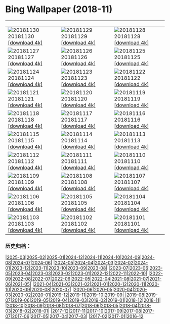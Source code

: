 # Bing Wallpaper (2018-11)
**************

<table><tr><td><img class="wallpaper" src="https://www.bing.com/az/hprichbg/rb/RedAntarctica_ZH-CN10525229225_1920x1080.jpg" alt="20181130"> 20181130 <a href="https://www.bing.com/az/hprichbg/rb/RedAntarctica_ZH-CN10525229225_UHD.jpg">[download 4k]</a></td><td><img class="wallpaper" src="https://www.bing.com/az/hprichbg/rb/KilchurnSky_ZH-CN9305096030_1920x1080.jpg" alt="20181129"> 20181129 <a href="https://www.bing.com/az/hprichbg/rb/KilchurnSky_ZH-CN9305096030_UHD.jpg">[download 4k]</a></td><td><img class="wallpaper" src="https://www.bing.com/az/hprichbg/rb/FrankfurtXmas_ZH-CN9289866662_1920x1080.jpg" alt="20181128"> 20181128 <a href="https://www.bing.com/az/hprichbg/rb/FrankfurtXmas_ZH-CN9289866662_UHD.jpg">[download 4k]</a></td></tr><tr><td><img class="wallpaper" src="https://www.bing.com/az/hprichbg/rb/GodrevyLighthouse_ZH-CN10749942094_1920x1080.jpg" alt="20181127"> 20181127 <a href="https://www.bing.com/az/hprichbg/rb/GodrevyLighthouse_ZH-CN10749942094_UHD.jpg">[download 4k]</a></td><td><img class="wallpaper" src="https://www.bing.com/az/hprichbg/rb/FoxMolt_ZH-CN7917304192_1920x1080.jpg" alt="20181126"> 20181126 <a href="https://www.bing.com/az/hprichbg/rb/FoxMolt_ZH-CN7917304192_UHD.jpg">[download 4k]</a></td><td><img class="wallpaper" src="https://www.bing.com/az/hprichbg/rb/AliceCentralPark_ZH-CN9031006021_1920x1080.jpg" alt="20181125"> 20181125 <a href="https://www.bing.com/az/hprichbg/rb/AliceCentralPark_ZH-CN9031006021_UHD.jpg">[download 4k]</a></td></tr><tr><td><img class="wallpaper" src="https://www.bing.com/az/hprichbg/rb/NorsteadLights_ZH-CN9558383357_1920x1080.jpg" alt="20181124"> 20181124 <a href="https://www.bing.com/az/hprichbg/rb/NorsteadLights_ZH-CN9558383357_UHD.jpg">[download 4k]</a></td><td><img class="wallpaper" src="https://www.bing.com/az/hprichbg/rb/DarwinOrigin_ZH-CN13549933105_1920x1080.jpg" alt="20181123"> 20181123 <a href="https://www.bing.com/az/hprichbg/rb/DarwinOrigin_ZH-CN13549933105_UHD.jpg">[download 4k]</a></td><td><img class="wallpaper" src="https://www.bing.com/az/hprichbg/rb/VarennaSnow_ZH-CN7673479242_1920x1080.jpg" alt="20181122"> 20181122 <a href="https://www.bing.com/az/hprichbg/rb/VarennaSnow_ZH-CN7673479242_UHD.jpg">[download 4k]</a></td></tr><tr><td><img class="wallpaper" src="https://www.bing.com/az/hprichbg/rb/EibseeHerbst_ZH-CN9383344658_1920x1080.jpg" alt="20181121"> 20181121 <a href="https://www.bing.com/az/hprichbg/rb/EibseeHerbst_ZH-CN9383344658_UHD.jpg">[download 4k]</a></td><td><img class="wallpaper" src="https://www.bing.com/az/hprichbg/rb/PoniesWales_ZH-CN11520520997_1920x1080.jpg" alt="20181120"> 20181120 <a href="https://www.bing.com/az/hprichbg/rb/PoniesWales_ZH-CN11520520997_UHD.jpg">[download 4k]</a></td><td><img class="wallpaper" src="https://www.bing.com/az/hprichbg/rb/TDPflamingos_ZH-CN9958639267_1920x1080.jpg" alt="20181119"> 20181119 <a href="https://www.bing.com/az/hprichbg/rb/TDPflamingos_ZH-CN9958639267_UHD.jpg">[download 4k]</a></td></tr><tr><td><img class="wallpaper" src="https://www.bing.com/az/hprichbg/rb/NarrowsZion_ZH-CN9686302838_1920x1080.jpg" alt="20181118"> 20181118 <a href="https://www.bing.com/az/hprichbg/rb/NarrowsZion_ZH-CN9686302838_UHD.jpg">[download 4k]</a></td><td><img class="wallpaper" src="https://www.bing.com/az/hprichbg/rb/GeorgiaAquarium_ZH-CN12748518316_1920x1080.jpg" alt="20181117"> 20181117 <a href="https://www.bing.com/az/hprichbg/rb/GeorgiaAquarium_ZH-CN12748518316_UHD.jpg">[download 4k]</a></td><td><img class="wallpaper" src="https://www.bing.com/az/hprichbg/rb/SpiritBearSleeps_ZH-CN7690026884_1920x1080.jpg" alt="20181116"> 20181116 <a href="https://www.bing.com/az/hprichbg/rb/SpiritBearSleeps_ZH-CN7690026884_UHD.jpg">[download 4k]</a></td></tr><tr><td><img class="wallpaper" src="https://www.bing.com/az/hprichbg/rb/ChiribiqueteNP_ZH-CN10719426351_1920x1080.jpg" alt="20181115"> 20181115 <a href="https://www.bing.com/az/hprichbg/rb/ChiribiqueteNP_ZH-CN10719426351_UHD.jpg">[download 4k]</a></td><td><img class="wallpaper" src="https://www.bing.com/az/hprichbg/rb/EcolaSP_ZH-CN10746626161_1920x1080.jpg" alt="20181114"> 20181114 <a href="https://www.bing.com/az/hprichbg/rb/EcolaSP_ZH-CN10746626161_UHD.jpg">[download 4k]</a></td><td><img class="wallpaper" src="https://www.bing.com/az/hprichbg/rb/LeGivre_ZH-CN7576437900_1920x1080.jpg" alt="20181113"> 20181113 <a href="https://www.bing.com/az/hprichbg/rb/LeGivre_ZH-CN7576437900_UHD.jpg">[download 4k]</a></td></tr><tr><td><img class="wallpaper" src="https://www.bing.com/az/hprichbg/rb/TundraSwanMN_ZH-CN10780647219_1920x1080.jpg" alt="20181112"> 20181112 <a href="https://www.bing.com/az/hprichbg/rb/TundraSwanMN_ZH-CN10780647219_UHD.jpg">[download 4k]</a></td><td><img class="wallpaper" src="https://www.bing.com/az/hprichbg/rb/HamersleyGorge_ZH-CN6901064951_1920x1080.jpg" alt="20181111"> 20181111 <a href="https://www.bing.com/az/hprichbg/rb/HamersleyGorge_ZH-CN6901064951_UHD.jpg">[download 4k]</a></td><td><img class="wallpaper" src="https://www.bing.com/az/hprichbg/rb/WavePoppy_ZH-CN9071800685_1920x1080.jpg" alt="20181110"> 20181110 <a href="https://www.bing.com/az/hprichbg/rb/WavePoppy_ZH-CN9071800685_UHD.jpg">[download 4k]</a></td></tr><tr><td><img class="wallpaper" src="https://www.bing.com/az/hprichbg/rb/BadlandsBday_ZH-CN10969348074_1920x1080.jpg" alt="20181109"> 20181109 <a href="https://www.bing.com/az/hprichbg/rb/BadlandsBday_ZH-CN10969348074_UHD.jpg">[download 4k]</a></td><td><img class="wallpaper" src="https://www.bing.com/az/hprichbg/rb/CupFungus_ZH-CN9348475069_1920x1080.jpg" alt="20181108"> 20181108 <a href="https://www.bing.com/az/hprichbg/rb/CupFungus_ZH-CN9348475069_UHD.jpg">[download 4k]</a></td><td><img class="wallpaper" src="https://www.bing.com/az/hprichbg/rb/ManateeAwareness_ZH-CN7743165279_1920x1080.jpg" alt="20181107"> 20181107 <a href="https://www.bing.com/az/hprichbg/rb/ManateeAwareness_ZH-CN7743165279_UHD.jpg">[download 4k]</a></td></tr><tr><td><img class="wallpaper" src="https://www.bing.com/az/hprichbg/rb/lidongjieya_ZH-CN9263684179_1920x1080.jpg" alt="20181106"> 20181106 <a href="https://www.bing.com/az/hprichbg/rb/lidongjieya_ZH-CN9263684179_UHD.jpg">[download 4k]</a></td><td><img class="wallpaper" src="https://www.bing.com/az/hprichbg/rb/HoneycombKoolamaBay_ZH-CN8963688992_1920x1080.jpg" alt="20181105"> 20181105 <a href="https://www.bing.com/az/hprichbg/rb/HoneycombKoolamaBay_ZH-CN8963688992_UHD.jpg">[download 4k]</a></td><td><img class="wallpaper" src="https://www.bing.com/az/hprichbg/rb/AutumnNeuschwanstein_ZH-CN11491134791_1920x1080.jpg" alt="20181104"> 20181104 <a href="https://www.bing.com/az/hprichbg/rb/AutumnNeuschwanstein_ZH-CN11491134791_UHD.jpg">[download 4k]</a></td></tr><tr><td><img class="wallpaper" src="https://www.bing.com/az/hprichbg/rb/NYCM_ZH-CN8945321005_1920x1080.jpg" alt="20181103"> 20181103 <a href="https://www.bing.com/az/hprichbg/rb/NYCM_ZH-CN8945321005_UHD.jpg">[download 4k]</a></td><td><img class="wallpaper" src="https://www.bing.com/az/hprichbg/rb/BisonDay_ZH-CN9548343838_1920x1080.jpg" alt="20181102"> 20181102 <a href="https://www.bing.com/az/hprichbg/rb/BisonDay_ZH-CN9548343838_UHD.jpg">[download 4k]</a></td><td><img class="wallpaper" src="https://www.bing.com/az/hprichbg/rb/DeadPhotographer_ZH-CN9480942912_1920x1080.jpg" alt="20181101"> 20181101 <a href="https://www.bing.com/az/hprichbg/rb/DeadPhotographer_ZH-CN9480942912_UHD.jpg">[download 4k]</a></td></tr></table>

### 历史归档：

|[2025-03](/../2025-03/2025-03.md)|[2025-02](/../2025-02/2025-02.md)|[2025-01](/../2025-01/2025-01.md)|[2024-12](/../2024-12/2024-12.md)|[2024-11](/../2024-11/2024-11.md)|[2024-10](/../2024-10/2024-10.md)|[2024-09](/../2024-09/2024-09.md)|[2024-08](/../2024-08/2024-08.md)|[2024-07](/../2024-07/2024-07.md)|[2024-06](/../2024-06/2024-06.md)|
|[2024-05](/../2024-05/2024-05.md)|[2024-04](/../2024-04/2024-04.md)|[2024-03](/../2024-03/2024-03.md)|[2024-02](/../2024-02/2024-02.md)|[2024-01](/../2024-01/2024-01.md)|[2023-12](/../2023-12/2023-12.md)|[2023-11](/../2023-11/2023-11.md)|[2023-10](/../2023-10/2023-10.md)|[2023-09](/../2023-09/2023-09.md)|[2023-08](/../2023-08/2023-08.md)|
|[2023-07](/../2023-07/2023-07.md)|[2023-06](/../2023-06/2023-06.md)|[2023-05](/../2023-05/2023-05.md)|[2023-04](/../2023-04/2023-04.md)|[2023-03](/../2023-03/2023-03.md)|[2023-02](/../2023-02/2023-02.md)|[2023-01](/../2023-01/2023-01.md)|[2022-12](/../2022-12/2022-12.md)|[2022-11](/../2022-11/2022-11.md)|[2022-10](/../2022-10/2022-10.md)|
|[2022-09](/../2022-09/2022-09.md)|[2022-08](/../2022-08/2022-08.md)|[2022-07](/../2022-07/2022-07.md)|[2022-06](/../2022-06/2022-06.md)|[2022-05](/../2022-05/2022-05.md)|[2022-04](/../2022-04/2022-04.md)|[2021-08](/../2021-08/2021-08.md)|[2021-07](/../2021-07/2021-07.md)|[2021-06](/../2021-06/2021-06.md)|[2021-05](/../2021-05/2021-05.md)|
|[2021-04](/../2021-04/2021-04.md)|[2021-03](/../2021-03/2021-03.md)|[2021-02](/../2021-02/2021-02.md)|[2021-01](/../2021-01/2021-01.md)|[2020-12](/../2020-12/2020-12.md)|[2020-11](/../2020-11/2020-11.md)|[2020-10](/../2020-10/2020-10.md)|[2020-09](/../2020-09/2020-09.md)|[2020-08](/../2020-08/2020-08.md)|[2020-07](/../2020-07/2020-07.md)|
|[2020-06](/../2020-06/2020-06.md)|[2020-05](/../2020-05/2020-05.md)|[2020-04](/../2020-04/2020-04.md)|[2020-03](/../2020-03/2020-03.md)|[2020-02](/../2020-02/2020-02.md)|[2020-01](/../2020-01/2020-01.md)|[2019-12](/../2019-12/2019-12.md)|[2019-11](/../2019-11/2019-11.md)|[2019-10](/../2019-10/2019-10.md)|[2019-09](/../2019-09/2019-09.md)|
|[2019-08](/../2019-08/2019-08.md)|[2019-07](/../2019-07/2019-07.md)|[2019-06](/../2019-06/2019-06.md)|[2019-05](/../2019-05/2019-05.md)|[2019-04](/../2019-04/2019-04.md)|[2019-03](/../2019-03/2019-03.md)|[2019-02](/../2019-02/2019-02.md)|[2019-01](/../2019-01/2019-01.md)|[2018-12](/../2018-12/2018-12.md)|[2018-11](/2018-11.md)|
|[2018-10](/../2018-10/2018-10.md)|[2018-09](/../2018-09/2018-09.md)|[2018-08](/../2018-08/2018-08.md)|[2018-07](/../2018-07/2018-07.md)|[2018-06](/../2018-06/2018-06.md)|[2018-05](/../2018-05/2018-05.md)|[2018-04](/../2018-04/2018-04.md)|[2018-03](/../2018-03/2018-03.md)|[2018-02](/../2018-02/2018-02.md)|[2018-01](/../2018-01/2018-01.md)|
|[2017-12](/../2017-12/2017-12.md)|[2017-11](/../2017-11/2017-11.md)|[2017-10](/../2017-10/2017-10.md)|[2017-09](/../2017-09/2017-09.md)|[2017-08](/../2017-08/2017-08.md)|[2017-07](/../2017-07/2017-07.md)|[2017-06](/../2017-06/2017-06.md)|[2017-05](/../2017-05/2017-05.md)|[2017-04](/../2017-04/2017-04.md)|[2017-03](/../2017-03/2017-03.md)|
|[2017-02](/../2017-02/2017-02.md)|[2017-01](/../2017-01/2017-01.md)|[2016-12](/../2016-12/2016-12.md)